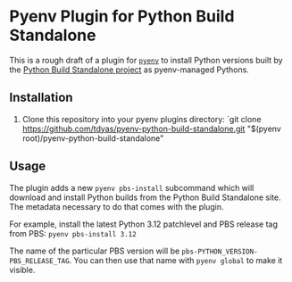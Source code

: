 # Pyenv Plugin for Python Build Standalone

This is a rough draft of a plugin for [`pyenv`](https://github.com/pyenv/pyenv) to install Python versions built by the [Python Build Standalone project](https://github.com/indygreg/python-build-standalone/releases/tag/20241206) as pyenv-managed Pythons.

## Installation

1. Clone this repository into your pyenv plugins directory: `git clone https://github.com/tdyas/pyenv-python-build-standalone.git "$(pyenv root)/pyenv-python-build-standalone"

## Usage

The plugin adds a new `pyenv pbs-install` subcommand which will download and install Python builds from the Python Build Standalone site. The metadata necessary to do that comes with the plugin.

For example, install the latest Python 3.12 patchlevel and PBS release tag from PBS: `pyenv pbs-install 3.12`

The name of the particular PBS version will be `pbs-PYTHON_VERSION-PBS_RELEASE_TAG`. You can then use that name with `pyenv global` to make it visible.